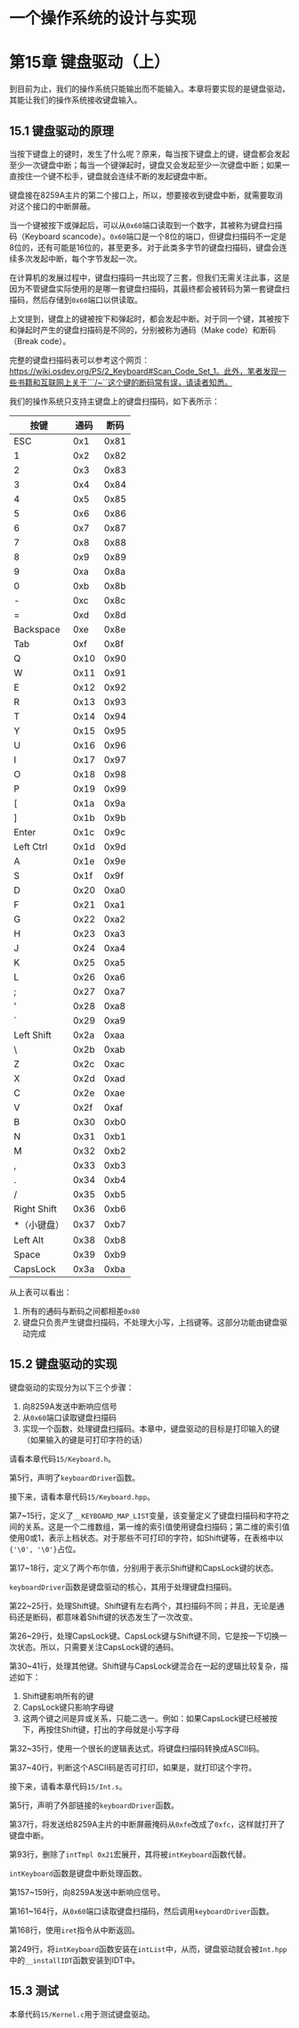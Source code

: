 # 一个操作系统的设计与实现

# 第15章 键盘驱动（上）

到目前为止，我们的操作系统只能输出而不能输入。本章将要实现的是键盘驱动，其能让我们的操作系统接收键盘输入。

## 15.1 键盘驱动的原理

当按下键盘上的键时，发生了什么呢？原来，每当按下键盘上的键，键盘都会发起至少一次键盘中断；每当一个键弹起时，键盘又会发起至少一次键盘中断；如果一直按住一个键不松手，键盘就会连续不断的发起键盘中断。

键盘接在8259A主片的第二个接口上，所以，想要接收到键盘中断，就需要取消对这个接口的中断屏蔽。

当一个键被按下或弹起后，可以从`0x60`端口读取到一个数字，其被称为键盘扫描码（Keyboard scancode）。`0x60`端口是一个8位的端口，但键盘扫描码不一定是8位的，还有可能是16位的，甚至更多。对于此类多字节的键盘扫描码，键盘会连续多次发起中断，每个字节发起一次。

在计算机的发展过程中，键盘扫描码一共出现了三套，但我们无需关注此事，这是因为不管键盘实际使用的是哪一套键盘扫描码，其最终都会被转码为第一套键盘扫描码，然后存储到`0x60`端口以供读取。

上文提到，键盘上的键被按下和弹起时，都会发起中断。对于同一个键，其被按下和弹起时产生的键盘扫描码是不同的，分别被称为通码（Make code）和断码（Break code）。

完整的键盘扫描码表可以参考这个网页：https://wiki.osdev.org/PS/2_Keyboard#Scan_Code_Set_1。此外，笔者发现一些书籍和互联网上关于```/~``这个键的断码常有误，请读者知悉。

我们的操作系统只支持主键盘上的键盘扫描码，如下表所示：

| 按键        | 通码 | 断码 |
| ----------- | ---- | ---- |
| ESC         | 0x1  | 0x81 |
| 1           | 0x2  | 0x82 |
| 2           | 0x3  | 0x83 |
| 3           | 0x4  | 0x84 |
| 4           | 0x5  | 0x85 |
| 5           | 0x6  | 0x86 |
| 6           | 0x7  | 0x87 |
| 7           | 0x8  | 0x88 |
| 8           | 0x9  | 0x89 |
| 9           | 0xa  | 0x8a |
| 0           | 0xb  | 0x8b |
| -           | 0xc  | 0x8c |
| =           | 0xd  | 0x8d |
| Backspace   | 0xe  | 0x8e |
| Tab         | 0xf  | 0x8f |
| Q           | 0x10 | 0x90 |
| W           | 0x11 | 0x91 |
| E           | 0x12 | 0x92 |
| R           | 0x13 | 0x93 |
| T           | 0x14 | 0x94 |
| Y           | 0x15 | 0x95 |
| U           | 0x16 | 0x96 |
| I           | 0x17 | 0x97 |
| O           | 0x18 | 0x98 |
| P           | 0x19 | 0x99 |
| [           | 0x1a | 0x9a |
| ]           | 0x1b | 0x9b |
| Enter       | 0x1c | 0x9c |
| Left Ctrl   | 0x1d | 0x9d |
| A           | 0x1e | 0x9e |
| S           | 0x1f | 0x9f |
| D           | 0x20 | 0xa0 |
| F           | 0x21 | 0xa1 |
| G           | 0x22 | 0xa2 |
| H           | 0x23 | 0xa3 |
| J           | 0x24 | 0xa4 |
| K           | 0x25 | 0xa5 |
| L           | 0x26 | 0xa6 |
| ;           | 0x27 | 0xa7 |
| '           | 0x28 | 0xa8 |
| `           | 0x29 | 0xa9 |
| Left Shift  | 0x2a | 0xaa |
| \           | 0x2b | 0xab |
| Z           | 0x2c | 0xac |
| X           | 0x2d | 0xad |
| C           | 0x2e | 0xae |
| V           | 0x2f | 0xaf |
| B           | 0x30 | 0xb0 |
| N           | 0x31 | 0xb1 |
| M           | 0x32 | 0xb2 |
| ,           | 0x33 | 0xb3 |
| .           | 0x34 | 0xb4 |
| /           | 0x35 | 0xb5 |
| Right Shift | 0x36 | 0xb6 |
| *（小键盘） | 0x37 | 0xb7 |
| Left Alt    | 0x38 | 0xb8 |
| Space       | 0x39 | 0xb9 |
| CapsLock    | 0x3a | 0xba |

从上表可以看出：

1. 所有的通码与断码之间都相差`0x80`
2. 键盘只负责产生键盘扫描码，不处理大小写，上挡键等。这部分功能由键盘驱动完成

## 15.2 键盘驱动的实现

键盘驱动的实现分为以下三个步骤：

1. 向8259A发送中断响应信号
2. 从`0x60`端口读取键盘扫描码
3. 实现一个函数，处理键盘扫描码。本章中，键盘驱动的目标是打印输入的键（如果输入的键是可打印字符的话）

请看本章代码`15/Keyboard.h`。

第5行，声明了`keyboardDriver`函数。

接下来，请看本章代码`15/Keyboard.hpp`。

第7\~15行，定义了`__KEYBOARD_MAP_LIST`变量，该变量定义了键盘扫描码和字符之间的关系。这是一个二维数组，第一维的索引值使用键盘扫描码；第二维的索引值使用0或1，表示上档状态。对于那些不可打印的字符，如Shift键等，在表格中以`{'\0', '\0'}`占位。

第17\~18行，定义了两个布尔值，分别用于表示Shift键和CapsLock键的状态。

`keyboardDriver`函数是键盘驱动的核心，其用于处理键盘扫描码。

第22\~25行，处理Shift键。Shift键有左右两个，其扫描码不同；并且，无论是通码还是断码，都意味着Shift键的状态发生了一次改变。

第26\~29行，处理CapsLock键。CapsLock键与Shift键不同，它是按一下切换一次状态。所以，只需要关注CapsLock键的通码。

第30\~41行，处理其他键。Shift键与CapsLock键混合在一起的逻辑比较复杂，描述如下：

1. Shift键影响所有的键
2. CapsLock键只影响字母键
3. 这两个键之间是异或关系，只能二选一。例如：如果CapsLock键已经被按下，再按住Shift键，打出的字母就是小写字母

第32\~35行，使用一个很长的逻辑表达式，将键盘扫描码转换成ASCII码。

第37\~40行，判断这个ASCII码是否可打印，如果是，就打印这个字符。

接下来，请看本章代码`15/Int.s`。

第5行，声明了外部链接的`keyboardDriver`函数。

第37行，将发送给8259A主片的中断屏蔽掩码从`0xfe`改成了`0xfc`，这样就打开了键盘中断。

第93行，删除了`intTmpl 0x21`宏展开，其将被`intKeyboard`函数代替。

`intKeyboard`函数是键盘中断处理函数。

第157\~159行，向8259A发送中断响应信号。

第161\~164行，从`0x60`端口读取键盘扫描码，然后调用`keyboardDriver`函数。

第168行，使用`iret`指令从中断返回。

第249行，将`intKeyboard`函数安装在`intList`中，从而，键盘驱动就会被`Int.hpp`中的`__installIDT`函数安装到IDT中。

## 15.3 测试

本章代码`15/Kernel.c`用于测试键盘驱动。

